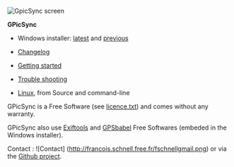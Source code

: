 ![GpicSync screen](https://www.dropbox.com/s/nk9l032xju60g06/gpicsyncGithub.jpg?raw=1)

**GPicSync** 
<ul>
<li>
Windows installer: <a href="https://sourceforge.net/projects/gpicsync/">latest</a> and <a href="http://sourceforge.net/projects/gpicsync/files/">previous</a>
</li>
<li>
<a href="https://github.com/metadirective/GPicSync/wiki/Changelog">Changelog</a>
</li>
<li>
<a href="https://github.com/metadirective/GPicSync/wiki/Getting-started">Getting started</a>
</li>
<li>
<a href="https://github.com/metadirective/GPicSync/wiki/Trouble-Shooting">Trouble shooting</a>
</li>
<li>
<a href="https://github.com/metadirective/GPicSync/wiki/Linux">Linux</a>, from Source and command-line
</li>

</ul>

GPicSync is a Free Software (see <a href="https://github.com/metadirective/GPicSync/blob/master/license.txt"> licence.txt</a>) and comes without any warranty. 

GPicSync also use <a href="http://www.sno.phy.queensu.ca/~phil/exiftool/">Exiftools</a> and <a href="http://www.gpsbabel.org/">GPSbabel</a> Free Softwares (embeded in the Windows installer).

Contact : ![Contact] (http://francois.schnell.free.fr/fschnellgmail.png) or via the <a href="https://github.com/metadirective/GPicSync"> Github project</a>.




